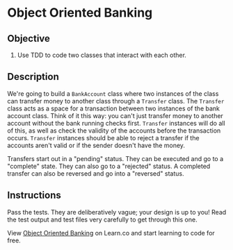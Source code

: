 # Object Oriented Banking

## Objective

1. Use TDD to code two classes that interact with each other. 

## Description

We're going to build a `BankAccount` class where two instances of the class can transfer money to another class through a `Transfer` class. The `Transfer` class acts as a space for a transaction between two instances of the bank account class. Think of it this way: you can't just transfer money to another account without the bank running checks first. `Transfer` instances will do all of this, as well as check the validity of the accounts before the transaction occurs. `Transfer` instances should be able to reject a transfer if the accounts aren't valid or if the sender doesn't have the money.

Transfers start out in a "pending" status. They can be executed and go to a "complete" state. They can also go to a "rejected" status. A completed transfer can also be reversed and go into a "reversed" status.

## Instructions

Pass the tests. They are deliberatively vague; your design is up to you! Read the test output and test files very carefully to get through this one. 

<p data-visibility='hidden'>View <a href='https://learn.co/lessons/oo-banking' title='Object Oriented Banking'>Object Oriented Banking</a> on Learn.co and start learning to code for free.</p>
